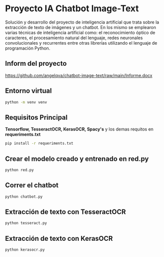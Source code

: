# Proyecto IA Chatbot Image-Text

Solución y desarrollo del proyecto de inteligencia artificial que trata sobre la extracción de texto de imágenes y un chatbot. En los mismo se emplearon varias técnicas de inteligencia artificial como: el reconocimiento óptico de caracteres, el procesamiento natural del lenguaje, redes neuronales convolucionales y recurrentes entre otras librerías utilizando el lenguaje de programación Python.

## Inform del proyecto

https://github.com/angelqva/chatbot-image-text/raw/main/Informe.docx

## Entorno virtual

```bash
python -m venv venv
```

## Requisitos Principal

__Tensorflow, TesseractOCR, KerasOCR, Spacy's__ y los demas requitos en __requeriments.txt__

```bash
pip install -r requeriments.txt
```

## Crear el modelo creado y entrenado en red.py

```bash
python red.py
```

## Correr el chatbot

```bash
python chatbot.py
```

## Extracción de texto con TesseractOCR

```bash
python tesseract.py
```

## Extracción de texto con KerasOCR

```bash
python kerasocr.py
```
